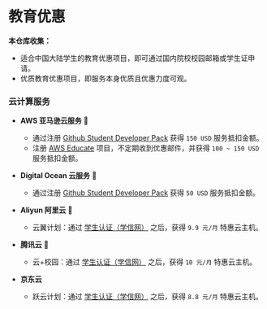 # 教育优惠

**本仓库收集：**
- 适合中国大陆学生的教育优惠项目，即可通过国内院校校园邮箱或学生证申请。
- 优质教育优惠项目，即服务本身优质且优惠力度可观。

### 云计算服务

- **AWS 亚马逊云服务** 🌟
	- 通过注册 [Github Student Developer Pack](https://education.github.com/pack) 获得 `150 USD` 服务抵扣金额。
	- 注册 [AWS Educate](https://www.awseducate.com/Registration) 项目，不定期收到优惠邮件，并获得 `100 ~ 150 USD` 服务抵扣金额。

- **Digital Ocean 云服务** 🌟
	- 通过注册 [Github Student Developer Pack](https://education.github.com/pack) 获得 `50 USD` 服务抵扣金额。

- **Aliyun 阿里云** 🌟
	- 云翼计划：通过 [学生认证（学信网）](https://promotion.aliyun.com/ntms/campus2017.html) 之后，获得 `9.9 元/月` 特惠云主机。

- **腾讯云** 🌟
	- 云+校园：通过 [学生认证（学信网）](https://cloud.tencent.com/act/campus) 之后，获得 `10 元/月` 特惠云主机。

- **京东云** 
	- 跃云计划：通过 [学生认证（学信网）](https://www.jdcloud.com/activity/leapcloud) 之后，获得 `8.8 元/月` 特惠云主机。
